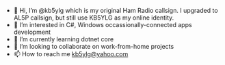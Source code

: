 - 👋 Hi, I’m @kb5ylg which is my original Ham Radio callsign.  I upgraded to AL5P callsign, but still use KB5YLG as my online identity.
- 👀 I’m interested in C#, Windows occassionally-connected apps development
- 🌱 I’m currently learning dotnet core
- 💞️ I’m looking to collaborate on work-from-home projects
- 📫 How to reach me kb5ylg@yahoo.com

<!---
kb5ylg/kb5ylg is a ✨ special ✨ repository because its `README.md` (this file) appears on your GitHub profile.
You can click the Preview link to take a look at your changes.
--->
